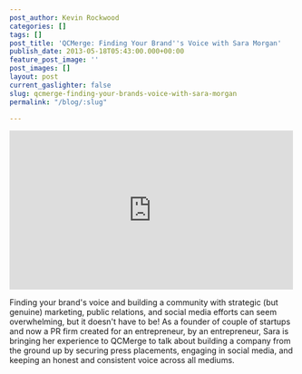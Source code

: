 ```yaml
---
post_author: Kevin Rockwood
categories: []
tags: []
post_title: 'QCMerge: Finding Your Brand''s Voice with Sara Morgan'
publish_date: 2013-05-18T05:43:00.000+00:00
feature_post_image: ''
post_images: []
layout: post
current_gaslighter: false
slug: qcmerge-finding-your-brands-voice-with-sara-morgan
permalink: "/blog/:slug"

---
```

<iframe width="500" height="281" src="http://www.youtube.com/embed/KvVNu5ySZUc?wmode=transparent&autohide=1&egm=0&hd=1&iv_load_policy=3&modestbranding=1&rel=0&showinfo=0&showsearch=0" frameborder="0" allowfullscreen></iframe>

Finding your brand's voice and building a community with strategic (but genuine) marketing, public relations, and social media efforts can seem overwhelming, but it doesn't have to be! As a founder of couple of startups and now a PR firm created for an entrepreneur, by an entrepreneur, Sara is bringing her experience to QCMerge to talk about building a company from the ground up by securing press placements, engaging in social media, and keeping an honest and consistent voice across all mediums.
